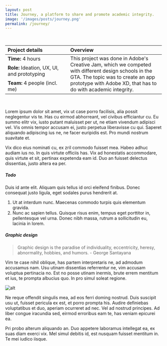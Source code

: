```yaml
---
layout: post
title: Journey, a platform to share and promote academic integrity.
image: '/images/posts/journey.png'
permalink: /journey/
---
```


<br>

<table>
<colgroup>
<col width="40%" />
<col width="60%" />
</colgroup>
<thead>
<tr align="left">
<th>Project details</th>
<th>Overview</th>
</tr>
</thead>
<tbody>
<tr>
<td markdown="span"><b>Time:</b> 4 hours</td>
<td rowspan="3">This project was done in Adobe's Creative Jam, which we competed with different design schools in the GTA. The topic was to create an app prototype with Adobe XD, that has to do with academic integrity.</td>
</tr>
<tr>
<td markdown="span"><b>Role:</b> Ideation, UX, UI, and prototyping</td>
</tr>
<tr>
<td markdown="span"><b>Team:</b> 4 people (incl. me)</td>
</tr>
</tbody>
</table>

<br>

Lorem ipsum dolor sit amet, vix ut case porro facilisis, alia possit neglegentur vis te. Has cu eirmod abhorreant, vel civibus efficiantur cu. Eu summo elitr vix, iusto putant maluisset per ut, ne etiam vivendum adipisci vel. Vis omnis tempor accusam ei, justo perpetua liberavisse cu qui. Saperet aliquando adipiscing ius ne, ne facer euripidis est. Pro mundi nostrum suavitate et.

Vix dico eius nominati cu, ex zril commodo fuisset mea. Habeo adhuc audiam ius no. In quis virtute officiis has. Vix ad honestatis accommodare, quis virtute et sit, pertinax expetenda eam id. Duo an fuisset delectus dissentias, justo altera ea per.

##### Todo

Duis id ante elit. Aliquam quis tellus id orci eleifend finibus. Donec consequat justo ligula, eget sodales purus hendrerit at.

1. Ut at interdum nunc. Maecenas commodo turpis quis elementum gravida.
2. Nunc ac sapien tellus. Quisque risus enim, tempus eget porttitor in, pellentesque vel urna.
    Donec nibh massa, rutrum a sollicitudin eu,
lacinia in lorem.

##### Graphic design

> Graphic design is the paradise of individuality, eccentricity, heresy, abnormality, hobbies, and humors. - George Santayana

Vim te case nihil oblique, has partem interpretaris ne, ad admodum accusamus nam. Usu utinam dissentias referrentur ne, vim accusam voluptua pertinacia no. Est no posse utinam inermis, brute errem mentitum et ius, te prompta albucius quo. In pro simul soleat regione.

![alt](https://images.unsplash.com/photo-1433785567155-bf5530cab72c?ixlib=rb-0.3.5&q=80&fm=jpg&crop=entropy&w=1080&fit=max&s=1348aea714b9493fa61a09a8c01113e6)

Ne reque offendit singulis mea, ad eos ferri doming nostrud. Duis suscipit usu ut, fuisset pericula ex est, et porro prompta his. Audire definiebas voluptatibus et duo, aperiam ocurreret ad nec. Vel ad nostrud principes. Ad liber congue iracundia sed, eirmod erroribus eam te, has veniam epicurei ea.

Pri probo alterum aliquando an. Duo appetere laboramus intellegat ea, ex suas diam exerci vix. Mel simul debitis id, est nusquam fuisset mentitum in. Te mei iudico iisque.
